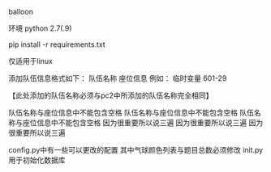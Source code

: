 balloon

环境 
python 2.7(.9)

pip install -r requirements.txt

仅适用于linux

添加队伍信息格式如下：
队伍名称 座位信息
例如：
临时变量 601-29

【此处添加的队伍名称必须与pc2中所添加的队伍名称完全相同】

队伍名称与座位信息中不能包含空格
队伍名称与座位信息中不能包含空格
队伍名称与座位信息中不能包含空格
因为很重要所以说三遍
因为很重要所以说三遍
因为很重要所以说三遍

config.py中有一些可以更改的配置
其中气球颜色列表与题目总数必须修改
init.py用于初始化数据库
